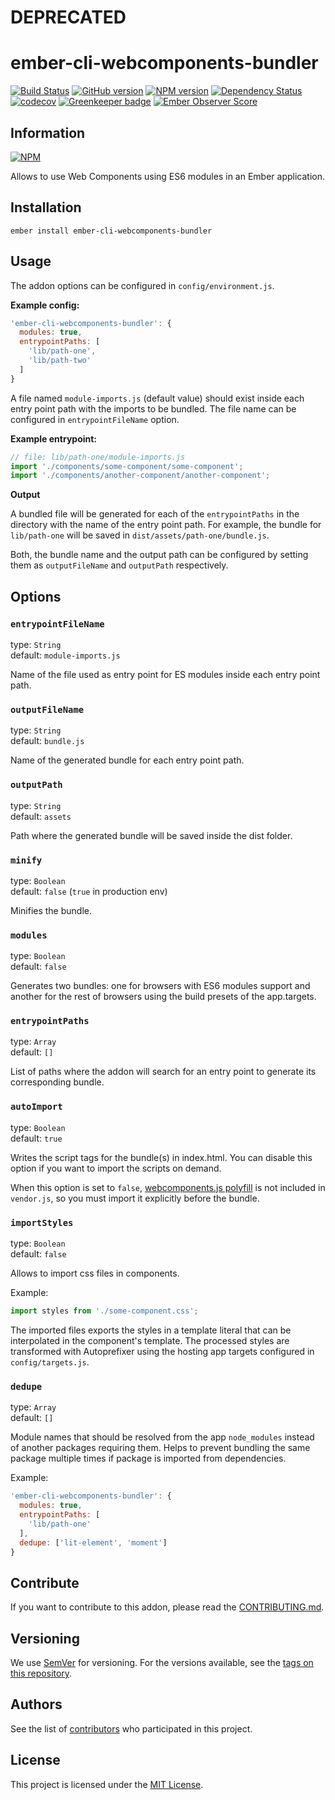# DEPRECATED

# ember-cli-webcomponents-bundler

[![Build Status](https://travis-ci.com/BBVAEngineering/ember-cli-webcomponents-bundler.svg?branch=master)](https://travis-ci.com/BBVAEngineering/ember-cli-webcomponents-bundler)
[![GitHub version](https://badge.fury.io/gh/BBVAEngineering%2Fember-cli-webcomponents-bundler.svg)](https://badge.fury.io/gh/BBVAEngineering%2Fember-cli-webcomponents-bundler)
[![NPM version](https://badge.fury.io/js/ember-cli-webcomponents-bundler.svg)](https://badge.fury.io/js/ember-cli-webcomponents-bundler)
[![Dependency Status](https://david-dm.org/BBVAEngineering/ember-cli-webcomponents-bundler.svg)](https://david-dm.org/BBVAEngineering/ember-cli-webcomponents-bundler)
[![codecov](https://codecov.io/gh/BBVAEngineering/ember-cli-webcomponents-bundler/branch/master/graph/badge.svg)](https://codecov.io/gh/BBVAEngineering/ember-cli-webcomponents-bundler)
[![Greenkeeper badge](https://badges.greenkeeper.io/BBVAEngineering/ember-cli-webcomponents-bundler.svg)](https://greenkeeper.io/)
[![Ember Observer Score](https://emberobserver.com/badges/ember-cli-webcomponents-bundler.svg)](https://emberobserver.com/addons/ember-cli-webcomponents-bundler)

## Information

[![NPM](https://nodei.co/npm/ember-cli-webcomponents-bundler.png?downloads=true&downloadRank=true)](https://nodei.co/npm/ember-cli-webcomponents-bundler/)

Allows to use Web Components using ES6 modules in an Ember application.

## Installation

```
ember install ember-cli-webcomponents-bundler
```

## Usage

The addon options can be configured in `config/environment.js`.

**Example config:**

```js
'ember-cli-webcomponents-bundler': {
  modules: true,
  entrypointPaths: [
    'lib/path-one',
    'lib/path-two'
  ]
}
```

A file named `module-imports.js` (default value) should exist inside each entry point path with the imports to be bundled. The file name can be configured in `entrypointFileName` option.

**Example entrypoint:**

```js
// file: lib/path-one/module-imports.js
import './components/some-component/some-component';
import './components/another-component/another-component';
```

**Output**

A bundled file will be generated for each of the `entrypointPaths` in the directory with the name of the entry point path. For example, the bundle for `lib/path-one` will be saved in `dist/assets/path-one/bundle.js`. 

Both, the bundle name and the output path can be configured by setting them as `outputFileName` and `outputPath` respectively.

## Options

### `entrypointFileName`

type: `String`   
default: `module-imports.js`

Name of the file used as entry point for ES modules inside each entry point path.

### `outputFileName`

type: `String`   
default: `bundle.js`

Name of the generated bundle for each entry point path.

### `outputPath`

type: `String`   
default: `assets`

Path where the generated bundle will be saved inside the dist folder.

### `minify`

type: `Boolean`   
default: `false` (`true` in production env)

Minifies the bundle.

### `modules`

type: `Boolean`   
default: `false` 

Generates two bundles: one for browsers with ES6 modules support and another for the rest of browsers using the build presets of the app.targets.

### `entrypointPaths` 

type: `Array`  
default: `[]`

List of paths where the addon will search for an entry point to generate its corresponding bundle.

### `autoImport`

type: `Boolean`   
default: `true` 

Writes the script tags for the bundle(s) in index.html. You can disable this option if you want to import the scripts on demand. 

When this option is set to `false`, [webcomponents.js polyfill](https://github.com/webcomponents/polyfills/tree/master/packages/webcomponentsjs) is not included in `vendor.js`, so you must import it explicitly before the bundle.

### `importStyles`

type: `Boolean`   
default: `false`

Allows to import css files in components. 

Example:

```js
import styles from './some-component.css';
```

The imported files exports the styles in a template literal that can be interpolated in the component's template. The processed styles are transformed with Autoprefixer using the hosting app targets configured in `config/targets.js`.

### `dedupe`

type: `Array`   
default: `[]`

Module names that should be resolved from the app `node_modules` instead of another packages requiring them. Helps to prevent bundling the same package multiple times if package is imported from dependencies.

Example:

```js
'ember-cli-webcomponents-bundler': {
  modules: true,
  entrypointPaths: [
    'lib/path-one'
  ],
  dedupe: ['lit-element', 'moment']
}
```

## Contribute

If you want to contribute to this addon, please read the [CONTRIBUTING.md](CONTRIBUTING.md).


## Versioning

We use [SemVer](http://semver.org/) for versioning. For the versions available, see the [tags on this repository](https://github.com/BBVAEngineering/ember-cli-webcomponents-bundler/tags).


## Authors

See the list of [contributors](https://github.com/BBVAEngineering/ember-cli-webcomponents-bundler/graphs/contributors) who participated in this project.


## License

This project is licensed under the [MIT License](LICENSE.md).
